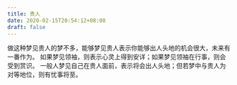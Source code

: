 ```yaml
---
title: 贵人
date: 2020-02-15T20:54:12+08:00
draft: false
---
```


做这种梦见贵人的梦不多，能够梦见贵人表示你能够出人头地的机会很大，未来有一番作为。
如果梦见领袖，则表示心灵上得到安详；如果梦见领袖在行事，则会受到赏识。
一般人梦见自己在贵人面前，表示将会出人头地；但若梦中与贵人为对等地位，则有忧事将至。